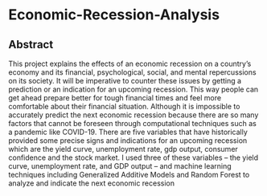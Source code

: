 # Economic-Recession-Analysis

## Abstract

This project explains the effects of an economic recession on a country’s economy and its financial, psychological, social, and mental repercussions on its society. It will be imperative to counter these issues by getting a prediction or an indication for an upcoming recession. This way people can get ahead prepare better for tough financial times and feel more comfortable about their financial situation. Although it is impossible to accurately predict the next economic recession because there are so many factors that cannot be foreseen through computational techniques such as a pandemic like COVID-19.  There are five variables that have historically provided some precise signs and indications for an upcoming recession which are the  yield curve, unemployment rate, gdp output, consumer confidence and the stock market. I used three of these variables – the yield curve, unemployment rate, and GDP output – and machine learning techniques including Generalized Additive Models and Random Forest to analyze and indicate the next economic recession
